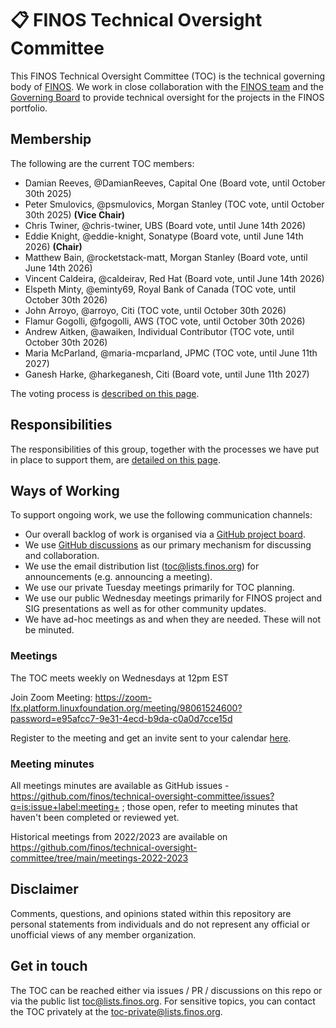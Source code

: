 # 📋  FINOS Technical Oversight Committee

This FINOS Technical Oversight Committee (TOC) is the technical governing body of [FINOS](https://www.finos.org/). We work in close collaboration with the [FINOS team](https://www.finos.org/team) and the [Governing Board](https://www.finos.org/governing-board) to provide technical oversight for the projects in the FINOS portfolio.

## Membership

The following are the current TOC members:

- Damian Reeves, @DamianReeves, Capital One (Board vote, until October 30th 2025)
- Peter Smulovics, @psmulovics, Morgan Stanley (TOC vote, until October 30th 2025) **(Vice Chair)**
- Chris Twiner, @chris-twiner, UBS (Board vote, until June 14th 2026)
- Eddie Knight, @eddie-knight, Sonatype (Board vote, until June 14th 2026) **(Chair)**
- Matthew Bain, @rocketstack-matt, Morgan Stanley (Board vote, until June 14th 2026)
- Vincent Caldeira, @caldeirav, Red Hat (Board vote, until June 14th 2026)
- Elspeth Minty, @eminty69, Royal Bank of Canada (TOC vote, until October 30th 2026)
- John Arroyo, @arroyo, Citi (TOC vote, until October 30th 2026)
- Flamur Gogolli, @fgogolli, AWS (TOC vote, until October 30th 2026)
- Andrew Aitken, @awaiken, Individual Contributor (TOC vote, until October 30th 2026)
- Maria McParland, @maria-mcparland, JPMC (TOC vote, until June 11th 2027)
- Ganesh Harke, @harkeganesh, Citi (Board vote, until June 11th 2027)

The voting process is [described on this page](operations/processes/elections/elections.md).

## Responsibilities

The responsibilities of this group, together with the processes we have put in place to support them, are [detailed on this page](operations/governance.md).

## Ways of Working

To support ongoing work, we use the following communication channels:

 - Our overall backlog of work is organised via a [GitHub project board](https://github.com/orgs/finos/projects/39).
 - We use [GitHub discussions](https://github.com/finos/technical-oversight-committee/discussions) as our primary mechanism for discussing and collaboration.
 - We use the email distribution list (toc@lists.finos.org) for announcements (e.g. announcing a meeting).
 - We use our private Tuesday meetings primarily for TOC planning.
 - We use our public Wednesday meetings primarily for FINOS project and SIG presentations as well as for other community updates.
 - We have ad-hoc meetings as and when they are needed. These will not be minuted.

### Meetings
The TOC meets weekly on Wednesdays at 12pm EST

Join Zoom Meeting:
https://zoom-lfx.platform.linuxfoundation.org/meeting/98061524600?password=e95afcc7-9e31-4ecd-b9da-c0a0d7cce15d

Register to the meeting and get an invite sent to your calendar [here](https://zoom-lfx.platform.linuxfoundation.org/meeting/98061524600?password=e95afcc7-9e31-4ecd-b9da-c0a0d7cce15d&invite=true).

### Meeting minutes
All meetings minutes are available as GitHub issues - https://github.com/finos/technical-oversight-committee/issues?q=is:issue+label:meeting+ ; those open, refer to meeting minutes that haven't been completed or reviewed yet.

Historical meetings from 2022/2023 are available on https://github.com/finos/technical-oversight-committee/tree/main/meetings-2022-2023

## Disclaimer

Comments, questions, and opinions stated within this repository are personal statements from individuals and do not represent any official or unofficial views of any member organization.

## Get in touch

The TOC can be reached either via issues / PR / discussions on this repo or via the public list [toc@lists.finos.org](mailto:toc@lists.finos.org). For sensitive topics, you can contact the TOC privately at the [toc-private@lists.finos.org](mailto:toc-private@lists.finos.org).

